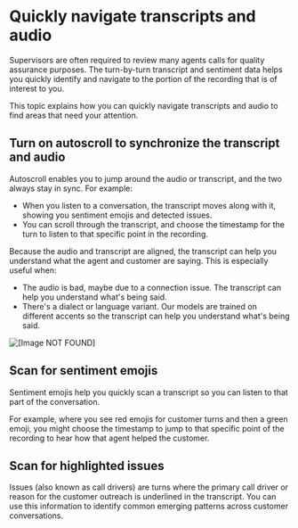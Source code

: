 # Quickly navigate transcripts and audio<a name="turn-by-turn-transcript"></a>

Supervisors are often required to review many agents calls for quality assurance purposes\. The turn\-by\-turn transcript and sentiment data helps you quickly identify and navigate to the portion of the recording that is of interest to you\. 

This topic explains how you can quickly navigate transcripts and audio to find areas that need your attention\. 

## Turn on autoscroll to synchronize the transcript and audio<a name="autoscroll"></a>

Autoscroll enables you to jump around the audio or transcript, and the two always stay in sync\. For example:
+ When you listen to a conversation, the transcript moves along with it, showing you sentiment emojis and detected issues\.
+ You can scroll through the transcript, and choose the timestamp for the turn to listen to that specific point in the recording\.

Because the audio and transcript are aligned, the transcript can help you understand what the agent and customer are saying\. This is especially useful when:
+ The audio is bad, maybe due to a connection issue\. The transcript can help you understand what's being said\.
+ There's a dialect or language variant\. Our models are trained on different accents so the transcript can help you understand what's being said\.

![\[Image NOT FOUND\]](http://docs.aws.amazon.com/connect/latest/adminguide/images/contact-lens-navigate-transcripts.png)

## Scan for sentiment emojis<a name="sentiment-emojis"></a>

Sentiment emojis help you quickly scan a transcript so you can listen to that part of the conversation\.

For example, where you see red emojis for customer turns and then a green emoji, you might choose the timestamp to jump to that specific point of the recording to hear how that agent helped the customer\.

## Scan for highlighted issues<a name="highlighted-issues"></a>

Issues \(also known as call drivers\) are turns where the primary call driver or reason for the customer outreach is underlined in the transcript\. You can use this information to identify common emerging patterns across customer conversations\. 